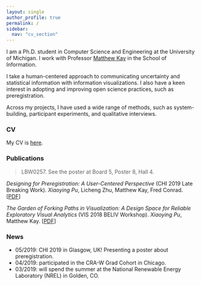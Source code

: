 ```yaml
---
layout: single
author_profile: true
permalink: /
sidebar:
  nav: "cv_section"
---
```




I am a Ph.D. student in Computer Science and Engineering at the University of Michigan. I work with Professor [Matthew Kay](http://mjskay.com/) in the School of Information.

I take a human-centered approach to communicating uncertainty and statistical information with information visualizations. I also have a keen interest in adopting and improving open science practices, such as preregistration.
 <!-- Specifically, I design and evaluate visualizations to make them statistically reliable. Relatedly, I look at what uncertainty visualizations work best.  -->
Across my projects, I have used a wide range of methods, such as system-building, participant experiments, and qualitative interviews.




<!-- I am currently thinking about

- Making visual analytics systems more statistically reliable
- Designing and evaluating uncertainty visualizations
- Understanding and improving preregistration
 -->

### CV

My CV is [here]({{"files/pu_cv.pdf"}}).


### Publications


> LBW0257. See the poster at Board 5, Poster 8, Hall 4.


_Designing for Preregistration: A User-Centered Perspective_ (CHI 2019 Late Breaking Work). _Xiaoying Pu_, Licheng Zhu, Matthew Kay, Fred Conrad. [[PDF]({{"/files/chi2019_lbw_prereg.pdf"}})]


_The Garden of Forking Paths in Visualization: A Design Space for Reliable Exploratory Visual Analytics_ (VIS 2018 BELIV Workshop). _Xiaoying Pu_, Matthew Kay.   [[PDF]({{"/files/beliv2018_forking_paths.pdf"}})]


### News

- 05/2019: CHI 2019 in Glasgow, UK! Presenting a poster about preregistration.
- 04/2019: participated in the CRA-W Grad Cohort in Chicago.
- 03/2019: will spend the summer at the National Renewable Energy Laboratory (NREL) in Golden, CO.

<!-- ![Bucknell computing center]({{ "/assets/img/cover.jpeg" | absolute_url }})   -->
<!--
### Presentation

- Kay, M.,  __Pu, X.__, and Conrad, F. "Preregistration: Assessing Whether the Pledge Matches the Report''. Presentation at the APA Annual Convention, San Francisco, CA. August 2018.


-  __Pu, X.__ and  Kirby, C.S., "Feasibility of using freshwater mussels to monitor Ba and Sr contamination due to shale gas flowback water in Pennsylvania streams.'' Geological Society of America Abstracts with Programs, Vol. 46, No. 6, p.315. (Poster presentation at 2014 Geological Society of America Annual Meeting in Vancouver, BC.) -->

<!--

- 10/2018: Presented my position paper at the [BELIV](https://beliv-workshop.github.io/schedule.html) workshop.
- 08/2018: APA annual convention @ San Francisco.

 - 06/2018: [SIPS](https://www.improvingpsych.org/SIPS2018/) @ Grand Rapids.
- 04/2018: First time at CHI!
- 02/2018: Social and Behavioral Sciences Research Initiative (SBSRI) workshop at UIUC. -->
